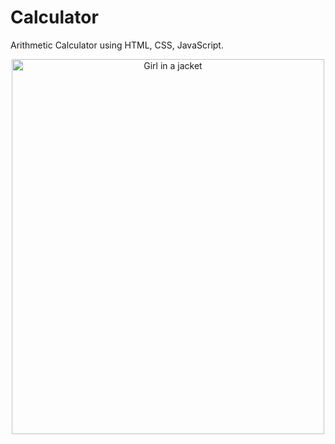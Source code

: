 # Calculator
Arithmetic Calculator using HTML, CSS, JavaScript.
<p style="text-align: center;"><img src="![SharedScreenshot](https://github.com/maaaaarvin/Calculator/assets/146073315/777c32a0-c10b-40e3-9ddf-0c8b3f5c7963)" alt="Girl in a jacket" width="500" height="600"></p>

